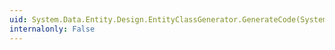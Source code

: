 ```yaml
---
uid: System.Data.Entity.Design.EntityClassGenerator.GenerateCode(System.String,System.String,System.Collections.Generic.IEnumerable{System.String})
internalonly: False
---
```

